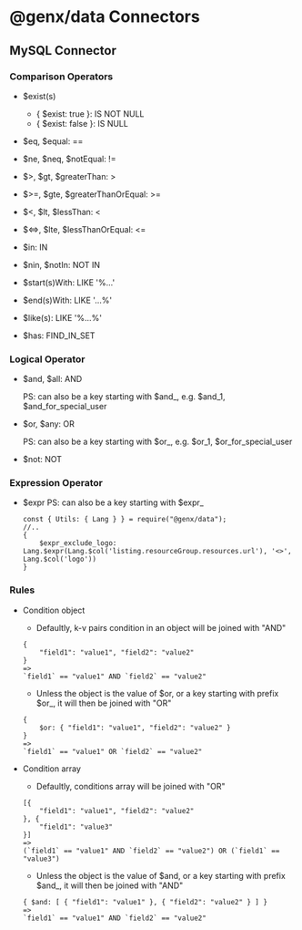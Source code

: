 # @genx/data Connectors

## MySQL Connector

### Comparison Operators

-   $exist(s)
    -   { $exist: true }: IS NOT NULL
    -   { $exist: false }: IS NULL

-   $eq, $equal: ==

-   $ne, $neq, $notEqual: !=

-   $>, $gt, $greaterThan: >

-   $>=, $gte, $greaterThanOrEqual: >=

-   $<, $lt, $lessThan: <

-   $<=>, $lte, $lessThanOrEqual: <=

-   $in: IN

-   $nin, $notIn: NOT IN

-   $start(s)With: LIKE '%...'

-   $end(s)With: LIKE '...%'

-   $like(s): LIKE '%...%'

-   $has: FIND_IN_SET

### Logical Operator

-   $and, $all: AND

    PS: can also be a key starting with $and_, e.g. $and_1, $and_for_special_user

-   $or, $any: OR

    PS: can also be a key starting with $or_, e.g. $or_1, $or_for_special_user

-   $not: NOT

### Expression Operator

-   $expr
    PS: can also be a key starting with $expr_
    ```
    const { Utils: { Lang } } = require("@genx/data");
    //..
    { 
        $expr_exclude_logo: Lang.$expr(Lang.$col('listing.resourceGroup.resources.url'), '<>', Lang.$col('logo')) 
    }
    ```

### Rules

-   Condition object
    -   Defaultly, k-v pairs condition in an object will be joined with "AND"
    ```
    {
        "field1": "value1", "field2": "value2"
    }
    =>
    `field1` == "value1" AND `field2` == "value2"
    ```

    -   Unless the object is the value of $or, or a key starting with prefix $or_, it will then be joined with "OR"
    ```
    {
        $or: { "field1": "value1", "field2": "value2" }
    }
    =>
    `field1` == "value1" OR `field2` == "value2"
    ```

-   Condition array
    -   Defaultly, conditions array will be joined with "OR"
    ```
    [{
        "field1": "value1", "field2": "value2"
    }, {
        "field1": "value3"
    }]
    =>
    (`field1` == "value1" AND `field2` == "value2") OR (`field1` == "value3")
    ```

    -   Unless the object is the value of $and, or a key starting with prefix $and_, it will then be joined with "AND"
    ```
    { $and: [ { "field1": "value1" }, { "field2": "value2" } ] }
    =>
    `field1` == "value1" AND `field2` == "value2"
    ```

    

